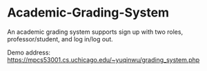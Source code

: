 # Academic-Grading-System
An academic grading system supports sign up with two roles, professor/student, and log in/log out.

Demo address:
https://mpcs53001.cs.uchicago.edu/~yuqinwu/grading_system.php